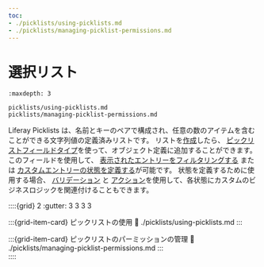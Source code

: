 ```yaml
---
toc:
- ./picklists/using-picklists.md
- ./picklists/managing-picklist-permissions.md
---
```

# 選択リスト

```{toctree}
:maxdepth: 3

picklists/using-picklists.md
picklists/managing-picklist-permissions.md
```

Liferay Picklists は、名前とキーのペアで構成され、任意の数のアイテムを含むことができる文字列値の定義済みリストです。 リストを[作成](./picklists/using-picklists.md#creating-a-picklist)したら、 [ピックリストフィールドタイプ](./picklists/using-picklists.md#adding-picklist-fields-to-objects)を使って、オブジェクト定義に追加することができます。 このフィールドを使用して、 [表示されたエントリーをフィルタリングする](./displaying-object-entries.md) または [カスタムエントリーの状態を定義する](./creating-and-managing-objects/adding-and-managing-custom-states.md)が可能です。 状態を定義するために使用する場合、 [バリデーション](./creating-and-managing-objects/adding-custom-validations.md) と [アクション](./creating-and-managing-objects/defining-object-actions.md)を使用して、各状態にカスタムのビジネスロジックを関連付けることもできます。

::::{grid} 2
:gutter: 3 3 3 3

:::{grid-item-card} ピックリストの使用
:link: ./picklists/using-picklists.md
:::  

:::{grid-item-card} ピックリストのパーミッションの管理
:link: ./picklists/managing-picklist-permissions.md
:::  
::::
